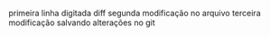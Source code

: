 primeira linha digitada diff
segunda modificação no arquivo
terceira modificação
salvando alterações no git